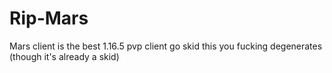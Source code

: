 # Rip-Mars
 Mars client is the best 1.16.5 pvp client go skid this you fucking degenerates (though it's already a skid)
